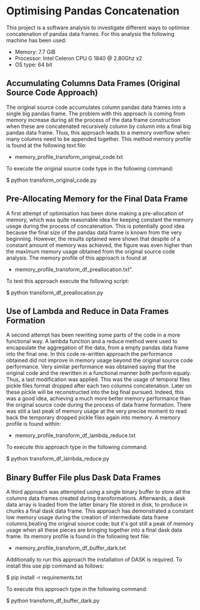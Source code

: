 # Optimising Pandas Concatenation

This project is a software analysis to investigate different ways to optimise concatenation of pandas data frames. For this analysis the following machine has been used:

* Memory: 7.7 GiB
* Processor: Intel Celeron CPU G 1840 @ 2.80Ghz x2
* OS type: 64 bit

## Accumulating Columns Data Frames (Original Source Code Approach)

The original source code accumulates column pandas data frames into a single big pandas frame. The problem with this approach is coming from memory increase during all the process of the data frame construction when these are concatenated recursively column by column into a final big pandas data frame. Thus, this approach leads to a memory overflow when many columns need to be appended together. This method memory profile is found at the following text file:

* memory_profile_transform_original_code.txt

To execute the original source code type in the following command:

$ python transform_original_code.py


## Pre-Allocating Memory for the Final Data Frame

A first attempt of optimisation has been done making a pre-allocation of memory, which was quite reasonable idea for keeping constant the memory usege during the process of concatenation. This is potentially good idea because the final size of the pandas data frame is known from the very beginning. However, the results optained were shown that despite of a constant amount of memory was achieved, the figure was even higher than the maximum memory usage obtained from the original source code analysis. The memory profile of this approach is found at

* memory_profile_transform_df_preallocation.txt". 

To test this approach execute the following script:

$ python transform_df_preallocation.py

## Use of Lambda and Reduce in Data Frames Formation

A second attempt has been rewriting some parts of the code in a more functional way. A lambda function and a reduce method were used to encapsulate the aggregation of the data, from a empty pandas data frame into the final one. In this code re-written approach the performance obtained did not improve in memory usage beyond the original source code performance. Very similar performance was obtained saying that the original code and the rewritten in a functional manner both perform equaly. Thus, a last modification was applied. This was the usage of temporal files pickle files format dropped after each two columns concatenation. Later on these pickle will be reconstructed into the big final pursued. Indeed, this was a good idea, achieving a much more better memory performance than the original source code during the process of data frame formation. There was still a last peak of memory usage at the very precise moment to read back the temporary dropped pickle files again into memory. A memory profile is found within: 

* memory_profile_transform_df_lambda_reduce.txt

To execute this approach type in the following command:

$ python transform_df_lambda_reduce.py

## Binary Buffer File plus Dask Data Frames

A third approach was attempted using a single binary buffer to store all the columns data frames created during transformations. Afterwards, a dask data array is loaded from the latter binary file stored in disk, to produce in chunks a final dask data frame. This approach has demonstrated a constant low memory usage during the creation of intermediate data frame columns,beating the original source code;  but it's got still a peak of memory usage when all these pieces are bringing together into a final dask data frame. Its memory profile is found in the following text file:

* memory_profile_transform_df_buffer_dark.txt

Additionally to run this approach the installation of DASK is required. To install this use pip command as follows:

$ pip install -r requirements.txt

To execute this approach type in the following command:

$ python transform_df_buffer_dark.py 
